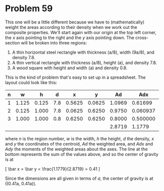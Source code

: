 # Problem 59 #

This one will be a little different because we have to (mathematically) weight the areas according to their density when we work out the composite properties. We'll start again with our origin at the top left corner, the *x* axis pointing to the right and the *y* axis pointing down. The cross-section will be broken into three regions:

1. A thin horizontal steel rectangle with thickness \(a/8\), width \(9a/8\), and density 7.8.
2. A thin vertical rectangle with thickness \(a/8\), height \(a\), and density 7.8.
3. A wood square with height and width \(a\) and density 0.8.

This is the kind of problem that's easy to set up in a spreadsheet. The layout could look like this:

|n|w|h|d|x|y|Ad|Adx|Ady|
|-|-|-|-|-|-|-|---|---|
|1|1.125|0.125|7.8|0.5625|0.0625|1.0969|0.61699 |0.068555|
|2|0.125|1.000|7.8|0.0625|0.6250|0.9750|0.060937|0.60938|
|3|1.000|1.000|0.8|0.6250|0.6250|0.8000|0.500000|0.50000|
| |     |     |   |      |      |2.8719|1.1779  |1.1779 |


where *n* is the region number, *w* is the width, *h* the height, *d* the density, *x* and *y* the coordinates of the centroid, *Ad* the weighted area, and *Adx* and *Ady* the moments of the weighted areas about the axes. The line at the bottom represents the sum of the values above, and so the center of gravity is at

\[ \bar x = \bar y = \frac{1.1779}{2.8719} = 0.41 \]

Since the dimensions are all given in terms of *a*, the center of gravity is at \((0.41a, 0.41a)\).

